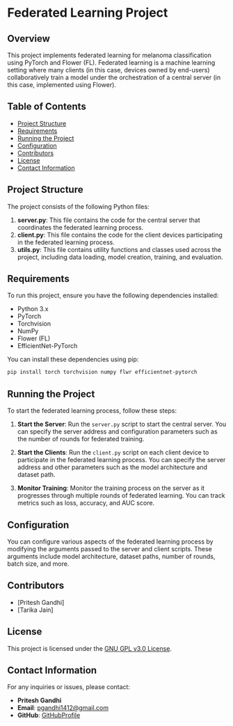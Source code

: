 # Federated Learning Project

## Overview

This project implements federated learning for melanoma classification using PyTorch and Flower (FL). Federated learning is a machine learning setting where many clients (in this case, devices owned by end-users) collaboratively train a model under the orchestration of a central server (in this case, implemented using Flower).

## Table of Contents
- [Project Structure](#project-structure)
- [Requirements](#requirements)
- [Running the Project](#running-the-project)
- [Configuration](#configuration)
- [Contributors](#contributors)
- [License](#license)
- [Contact Information](#contact-information)

## Project Structure

The project consists of the following Python files:

1. **server.py**: This file contains the code for the central server that coordinates the federated learning process.
2. **client.py**: This file contains the code for the client devices participating in the federated learning process.
3. **utils.py**: This file contains utility functions and classes used across the project, including data loading, model creation, training, and evaluation.

## Requirements

To run this project, ensure you have the following dependencies installed:

- Python 3.x
- PyTorch
- Torchvision
- NumPy
- Flower (FL)
- EfficientNet-PyTorch

You can install these dependencies using pip:

```bash
pip install torch torchvision numpy flwr efficientnet-pytorch
```

## Running the Project

To start the federated learning process, follow these steps:

1. **Start the Server**: Run the `server.py` script to start the central server. You can specify the server address and configuration parameters such as the number of rounds for federated training.

2. **Start the Clients**: Run the `client.py` script on each client device to participate in the federated learning process. You can specify the server address and other parameters such as the model architecture and dataset path.

3. **Monitor Training**: Monitor the training process on the server as it progresses through multiple rounds of federated learning. You can track metrics such as loss, accuracy, and AUC score.

## Configuration

You can configure various aspects of the federated learning process by modifying the arguments passed to the server and client scripts. These arguments include model architecture, dataset paths, number of rounds, batch size, and more.

## Contributors

- [Pritesh Gandhi]
- [Tarika Jain]

## License

This project is licensed under the [GNU GPL v3.0 License](LICENSE).

## Contact Information

For any inquiries or issues, please contact:
- **Pritesh Gandhi**
- **Email**: pgandhi1412@gmail.com
- **GitHub**: [GitHubProfile](https://github.com/Devil-Code)

